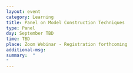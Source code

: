 ```yaml
---
layout: event
category: Learning
title: Panel on Model Construction Techniques
type: Panel
day: September TBD
time: TBD
place: Zoom Webinar - Registration forthcoming
additional-msg:
summary:  "
"
---
```

